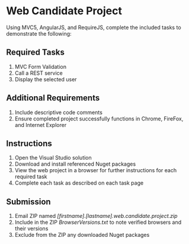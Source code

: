 Web Candidate Project
================

Using MVC5, AngularJS, and RequireJS, complete the included tasks to demonstrate the following:

## Required Tasks
1. MVC Form Validation
2. Call a REST service
3. Display the selected user

## Additional Requirements
1. Include descriptive code comments
2. Ensure completed project successfully functions in Chrome, FireFox, and Internet Explorer
 
## Instructions
1. Open the Visual Studio solution
2. Download and install referenced Nuget packages
3. View the web project in a browser for further instructions for each required task
4. Complete each task as described on each task page

## Submission

1. Email ZIP named _[firstname].[lastname].web.candidate.project.zip_
2. Include in the ZIP _BrowserVersions.txt_ to note verified browsers and their versions
3. Exclude from the ZIP any downloaded Nuget packages